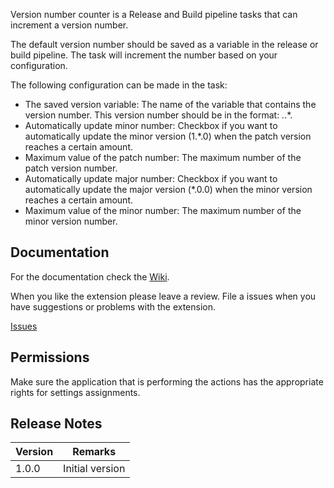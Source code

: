 Version number counter is a Release and Build pipeline tasks that can increment a version number. 

The default version number should be saved as a variable in the release or build pipeline. The task will increment the number based on your configuration.

The following configuration can be made in the task:
* The saved version variable: The name of the variable that contains the version number. This version number should be in the format: *.*.*.
* Automatically update minor number: Checkbox if you want to automatically update the minor version (1.*.0) when the patch version reaches a certain amount.
* Maximum value of the patch number: The maximum number of the patch version number.
* Automatically update major number: Checkbox if you want to automatically update the major version (*.0.0) when the minor version reaches a certain amount.
* Maximum value of the minor number: The maximum number of the minor version number.

## Documentation

For the documentation check the [Wiki](https://github.com/MaikvanderGaag/msft-extensions/wiki).

When you like the extension please leave a review. File a issues when you have suggestions or problems with the extension.

[Issues](https://github.com/MaikvanderGaag/msft-extensions/issues)

## Permissions

Make sure the application that is performing the actions has the appropriate rights for settings assignments.

## Release Notes

| Version | Remarks                             |  
|---------|-------------------------------------|
| 1.0.0   | Initial version                     |